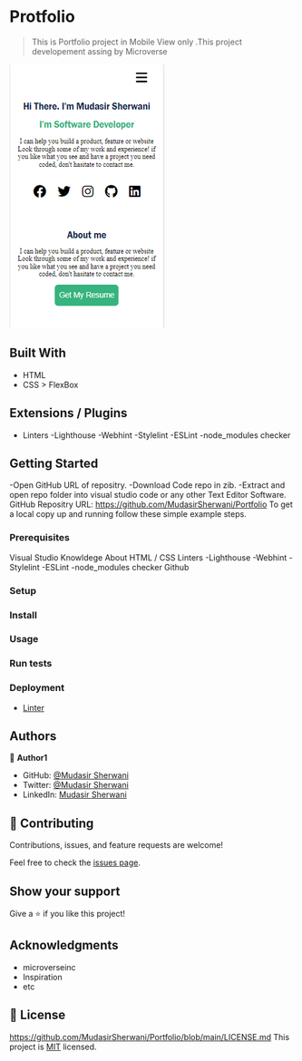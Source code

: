 # Protfolio

> This is Portfolio project in Mobile View only .This project developement assing by Microverse

![Portfolio in Mobile View](Protfolio_mobile_view_ss.PNG)

## Built With

- HTML
- CSS > FlexBox

## Extensions / Plugins

- Linters
  -Lighthouse
  -Webhint
  -Stylelint
  -ESLint
  -node_modules checker



## Getting Started

-Open GitHub URL of repositry.
-Download Code repo in zib.
-Extract and open repo folder into visual studio code or any other Text Editor Software.
GitHub Repositry URL: https://github.com/MudasirSherwani/Portfolio
To get a local copy up and running follow these simple example steps.

### Prerequisites
Visual Studio
Knowldege About HTML / CSS
Linters
  -Lighthouse
  -Webhint
  -Stylelint
  -ESLint
  -node_modules checker
Github


### Setup

### Install

### Usage

### Run tests

### Deployment
- [Linter](https://github.com/microverseinc/linters-config/tree/master/html-css)


## Authors

👤 **Author1**

- GitHub: [@Mudasir Sherwani](https://github.com/MudasirSherwani)
- Twitter: [@Mudasir Sherwani](https://twitter.com/mudasirsherwani)
- LinkedIn: [Mudasir Sherwani](https://linkedin.com/in/mudasir-ashraf-071321a4)


## 🤝 Contributing

Contributions, issues, and feature requests are welcome!

Feel free to check the [issues page](../../issues/).

## Show your support

Give a ⭐️ if you like this project!

## Acknowledgments

- microverseinc
- Inspiration
- etc

## 📝 License
https://github.com/MudasirSherwani/Portfolio/blob/main/LICENSE.md
This project is [MIT](./MIT.md) licensed.

